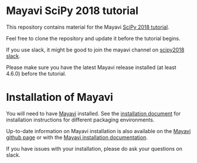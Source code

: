 # Mayavi SciPy 2018 tutorial

This repository contains material for the Mayavi
[SciPy 2018 tutorial](https://scipy2018.scipy.org/ehome/299527/711308/).

Feel free to clone the repository and update it before the tutorial begins.

If you use slack, it might be good to join the mayavi channel on
[scipy2018 slack](http://scipy2018.slack.com).

Please make sure you have the latest Mayavi release installed (at least 4.6.0)
before the tutorial.

# Installation of Mayavi

You will need to have [Mayavi](https://github.com/enthought/mayavi) installed.
See the [installation document](./installation.md) for installation
instructions for different packaging environments.

Up-to-date information on Mayavi installation is also available on the
[Mayavi github page](https://github.com/enthought/mayavi) or with the
[Mayavi installation documentation](http://docs.enthought.com/mayavi/mayavi/installation.html).

If you have issues with your installation, please do ask your questions on
slack.
